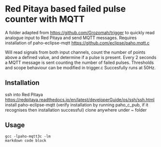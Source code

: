 # Red Pitaya based failed pulse counter with MQTT

A folder adapted from https://github.com/Grozomah/trigger to quickly read analogue input to Red Pitaya and send MQTT messages.
Requires installation of paho-eclipse-mqtt https://github.com/eclipse/paho.mqtt.c 

Will read signals from both input channels, count the number of points above a defined value, and determine if a pulse is present. 
Every 2 seconds a MQTT message is sent counting the number of failed pulses.
Thresholds and scope behaviour can be modified in trigger.c
Succesfully runs at 50Hz.

## Installation

ssh into Red Pitaya https://redpitaya.readthedocs.io/en/latest/developerGuide/os/ssh/ssh.html
install paho-eclipse-mqtt (verify installation by running paho_c_pub, if it recognises then installation successful)
clone anywhere under ~ folder 

## Usage 

```
gcc -lpaho-mqtt3c -lm
markdown code block
```
  
